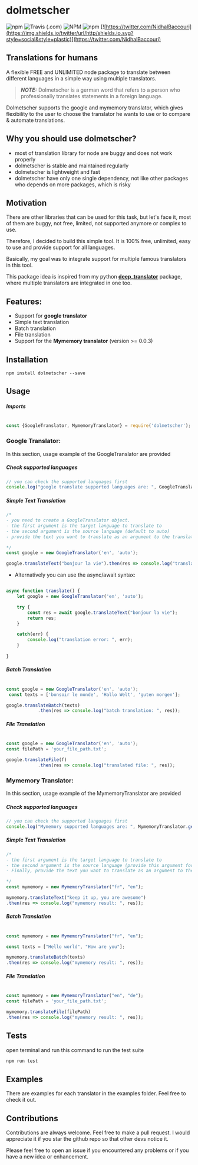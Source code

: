 # dolmetscher
![npm](https://img.shields.io/npm/v/dolmetscher)
![Travis (.com)](https://img.shields.io/travis/com/nidhaloff/dolmetscher)
![NPM](https://img.shields.io/npm/l/dolmetscher)
![npm](https://img.shields.io/npm/dm/dolmetscher)
[![https://twitter.com/NidhalBaccouri](https://img.shields.io/twitter/url/http/shields.io.svg?style=social&style=plastic)](https://twitter.com/NidhalBaccouri)

## Translations for humans

A flexible FREE and UNLIMITED node package to translate between different languages in a simple way using multiple translators.

> **_NOTE:_**  Dolmetscher is a german word that refers to a person who professionally translates statements in a foreign language.

 Dolmetscher supports the google and mymemory translator, which gives flexibility to the user to choose the translator he wants to use or to compare & automate translations.

## Why you should use dolmetscher?

- most of translation library for node are buggy and does not work properly
- dolmetscher is stable and maintained regularly
- dolmetscher is lightweight and fast
- dolmetscher have only one single dependency, not like other packages who depends on more packages, which is risky

## Motivation
There are other libraries that can be used for this task, but let's face it, most of them are buggy, not free, limited, not supported anymore or complex to use.

Therefore, I decided to build this simple tool. It is 100% free, unlimited, easy to use and provide support for all languages.

Basically, my goal was to integrate support for multiple famous translators in this tool.

This package idea is inspired from my python   [**deep_translator**](https://github.com/nidhaloff/deep_translator) package, where multiple translators are integrated in one too.

## Features:
- Support for **google translator**
- Simple text translation
- Batch translation
- File translation
- Support for the **Mymemory translator** (version >= 0.0.3)


## Installation

```
npm install dolmetscher --save
```

## Usage

##### Imports

```js

const {GoogleTranslator, MymemoryTranslator} = require('dolmetscher');

```
### Google Translator:
In this section, usage example of the GoogleTranslator are provided

##### Check supported languages
```js
// you can check the supported languages first 
console.log("google translate supported languages are: ", GoogleTranslator.getSupportedLanguages());

```

##### Simple Text Translation

```js
/*
- you need to create a GoogleTranslator object.
- the first argument is the target language to translate to
- the second argument is the source language (default to auto)
- provide the text you want to translate as an argument to the translate function

*/
const google = new GoogleTranslator('en', 'auto');

google.translateText("bonjour la vie").then(res => console.log("translatedText: ", res));

```

- Alternatively you can use the async/await syntax:

```js

async function translate() {
    let google = new GoogleTranslator('en', 'auto');

    try {
        const res = await google.translateText("bonjour la vie");
        return res;
    }

    catch(err) {
        console.log("translation error: ", err);
    }
    
}


```

##### Batch Translation

```js

const google = new GoogleTranslator('en', 'auto');
 const texts = ['bonsoir le monde', 'Hallo Welt', 'guten morgen'];

google.translateBatch(texts)
            .then(res => console.log("batch translation: ", res));

```

##### File Translation

```js

const google = new GoogleTranslator('en', 'auto');
const filePath = 'your_file_path.txt';

google.translateFile(f)
            .then(res => console.log("translated file: ", res));

```

### Mymemory Translator:
In this section, usage example of the MymemoryTranslator are provided

##### Check supported languages
```js
// you can check the supported languages first 
console.log("Mymemory supported languages are: ", MymemoryTranslator.getSupportedLanguages());

```

##### Simple Text Translation

```js
/*
- the first argument is the target language to translate to
- the second argument is the source language (provide this argument for better results)
- Finally, provide the text you want to translate as an argument to the translate function

*/
const mymemory = new MymemoryTranslator("fr", "en");

mymemory.translateText("keep it up, you are awesome")
.then(res => console.log("mymemory result: ", res));

```


##### Batch Translation

```js

const mymemory = new MymemoryTranslator("fr", "en");

const texts = ["Hello world", "How are you"];

mymemory.translateBatch(texts)
.then(res => console.log("mymemory result: ", res));

```

##### File Translation

```js

const mymemory = new MymemoryTranslator("en", "de");
const filePath = 'your_file_path.txt';

mymemory.translateFile(filePath)
.then(res => console.log("mymemory result: ", res));

```

## Tests

open terminal and run this command to run the test suite

```bash
npm run test
```

## Examples

There are examples for each translator in the examples folder. Feel free to check it out.


## Contributions

Contributions are always welcome. Feel free to make a pull request. I would appreciate it if you star the github repo so that other devs notice it.

Please feel free to open an issue if you encountered any problems or if you have a new idea or enhancement.